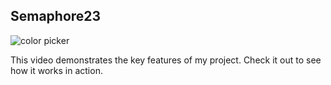 ## Semaphore23

<!-- ![GIF Demo](assets/demo.gif) -->
<img alt="color picker" src="https://github.com/Kousthubshetty/semaphore23/blob/main/assets/demo1.gif" />

This video demonstrates the key features of my project. Check it out to see how it works in action.

